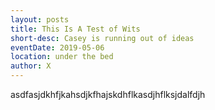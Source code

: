 ```yaml
---
layout: posts
title: This Is A Test of Wits
short-desc: Casey is running out of ideas
eventDate: 2019-05-06
location: under the bed
author: X
---
```

asdfasjdkhfjkahsdjkfhajskdhflkasdjhflksjdalfdjh
